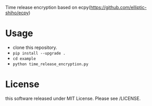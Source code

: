 Time release encryption based on ecpy(https://github.com/elliptic-shiho/ecpy)

# Usage

- clone this repository.
- `pip install --upgrade .`
- `cd example`
- `python time_release_encryption.py`

# License

this software released under MIT License. Please see /LICENSE.
